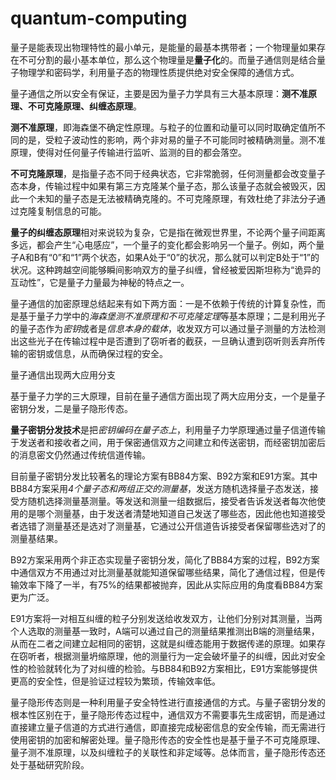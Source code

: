 # quantum-computing

量子是能表现出物理特性的最小单元，是能量的最基本携带者；一个物理量如果存在不可分割的最小基本单位，那么这个物理量是**量子化**的。而量子通信则是结合量子物理学和密码学，利用量子态的物理性质提供绝对安全保障的通信方式。

量子通信之所以安全有保证，主要是因为量子力学具有三大基本原理：**测不准原理、不可克隆原理、纠缠态原理**。

**测不准原理**，即海森堡不确定性原理。与粒子的位置和动量可以同时取确定值所不同的是，受粒子波动性的影响，两个非对易的量子不可能同时被精确测量。测不准原理，使得对任何量子传输进行监听、监测的目的都会落空。

**不可克隆原理**，是指量子态不同于经典状态，它非常脆弱，任何测量都会改变量子态本身，传输过程中如果有第三方克隆某个量子态，那么该量子态就会被毁灭，因此一个未知的量子态是无法被精确克隆的。不可克隆原理，有效杜绝了非法分子通过克隆复制信息的可能。

**量子的纠缠态原理**相对来说较为复杂，它是指在微观世界里，不论两个量子间距离多远，都会产生“心电感应”，一个量子的变化都会影响另一个量子。例如，两个量子A和B有“0”和“1”两个状态，如果A处于“0”的状况，那么就可以判定B处于“1”的状况。这种跨越空间能够瞬间影响双方的量子纠缠，曾经被爱因斯坦称为“诡异的互动性”，它是量子力量最为神秘的特点之一。

量子通信的加密原理总结起来有如下两方面：一是不依赖于传统的计算复杂性，而是基于量子力学中的*海森堡测不准原理和不可克隆定理*等基本原理；二是利用光子的量子态作为*密钥*或者是*信息本身的载体*，收发双方可以通过量子测量的方法检测出这些光子在传输过程中是否遭到了窃听者的截获，一旦确认遭到窃听则丢弃所传输的密钥或信息，从而确保过程的安全。

量子通信出现两大应用分支

基于量子力学的三大原理，目前在量子通信方面出现了两大应用分支，一个是量子密钥分发，二是量子隐形传态。

**量子密钥分发技术**是把*密钥编码在量子态上*，利用量子力学原理通过量子信道传输于发送者和接收者之间，用于保密通信双方之间建立和传送密钥，而经密钥加密后的消息密文仍然通过传统信道传输。

目前量子密钥分发比较著名的理论方案有BB84方案、B92方案和E91方案。其中BB84方案采用*4个量子态和两组正交的测量基*，发送方随机选择量子态发送，接受方随机选择测量基测量。等发送和测量一组数据后，接受者告诉发送者每次他使用的是哪个测量基，由于发送者清楚地知道自己发送了哪些态，因此他也知道接受者选错了测量基还是选对了测量基，它通过公开信道告诉接受者保留哪些选对了的测量基结果。

B92方案采用两个非正态实现量子密钥分发，简化了BB84方案的过程，B92方案中通信双方不用通过对比测量基就能知道保留哪些结果，简化了通信过程，但是传输效率下降了一半，有75%的结果都被抛弃，因此从实际应用的角度看BB84方案更为广泛。

E91方案将一对相互纠缠的粒子分别发送给收发双方，让他们分别对其测量，当两个人选取的测量基一致时，A端可以通过自己的测量结果推测出B端的测量结果，从而在二者之间建立起相同的密钥，这就是纠缠态能用于数据传递的原理。如果存在窃听者，根据测量坍缩原理，他的测量行为一定会破坏量子的纠缠，因此对安全性的检验就转化为了对纠缠的检验。与BB84和B92方案相比，E91方案能够提供更高的安全性，但是验证过程较为繁琐，传输效率低。

量子隐形传态则是一种利用量子安全特性进行直接通信的方式。与量子密钥分发的根本性区别在于，量子隐形传态过程中，通信双方不需要事先生成密钥，而是通过直接建立量子信道的方式进行通信，即直接完成秘密信息的安全传输，而无需进行使用密钥的加密和解密处理。量子隐形传态的安全性也是基于量子不可克隆原理、量子测不准原理，以及纠缠粒子的关联性和非定域等。总体而言，量子隐形传态还处于基础研究阶段。
